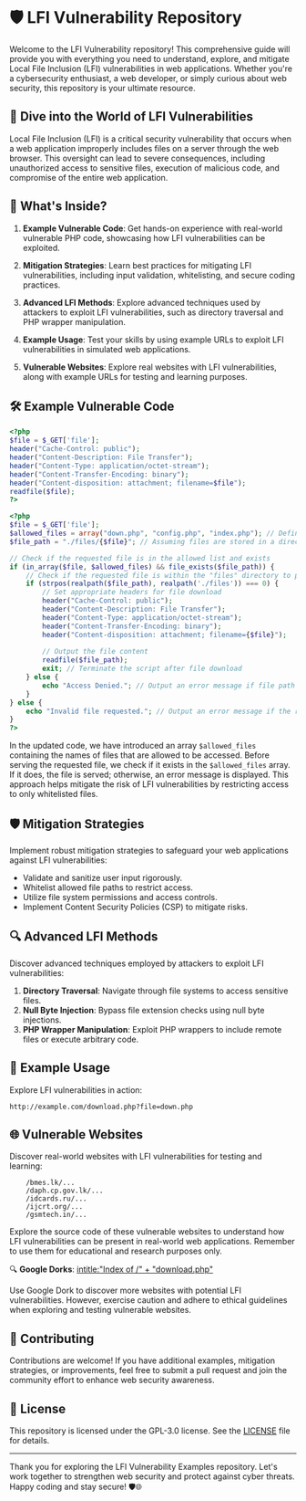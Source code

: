 # 🛡️ LFI Vulnerability Repository

Welcome to the LFI Vulnerability  repository! This comprehensive guide will provide you with everything you need to understand, explore, and mitigate Local File Inclusion (LFI) vulnerabilities in web applications. Whether you're a cybersecurity enthusiast, a web developer, or simply curious about web security, this repository is your ultimate resource.

## 🚀 Dive into the World of LFI Vulnerabilities

Local File Inclusion (LFI) is a critical security vulnerability that occurs when a web application improperly includes files on a server through the web browser. This oversight can lead to severe consequences, including unauthorized access to sensitive files, execution of malicious code, and compromise of the entire web application.

## 🎯 What's Inside?

1. **Example Vulnerable Code**: Get hands-on experience with real-world vulnerable PHP code, showcasing how LFI vulnerabilities can be exploited.

2. **Mitigation Strategies**: Learn best practices for mitigating LFI vulnerabilities, including input validation, whitelisting, and secure coding practices.

3. **Advanced LFI Methods**: Explore advanced techniques used by attackers to exploit LFI vulnerabilities, such as directory traversal and PHP wrapper manipulation.

4. **Example Usage**: Test your skills by using example URLs to exploit LFI vulnerabilities in simulated web applications.

5. **Vulnerable Websites**: Explore real websites with LFI vulnerabilities, along with example URLs for testing and learning purposes.

## 🛠️ Example Vulnerable Code

```php
<?php
$file = $_GET['file'];
header("Cache-Control: public");
header("Content-Description: File Transfer");
header("Content-Type: application/octet-stream");
header("Content-Transfer-Encoding: binary");
header("Content-disposition: attachment; filename=$file");
readfile($file);
?>
```

```php
<?php
$file = $_GET['file'];
$allowed_files = array("down.php", "config.php", "index.php"); // Define an array of allowed files
$file_path = "./files/{$file}"; // Assuming files are stored in a directory called "files"

// Check if the requested file is in the allowed list and exists
if (in_array($file, $allowed_files) && file_exists($file_path)) {
    // Check if the requested file is within the "files" directory to prevent directory traversal attacks
    if (strpos(realpath($file_path), realpath('./files')) === 0) {
        // Set appropriate headers for file download
        header("Cache-Control: public");
        header("Content-Description: File Transfer");
        header("Content-Type: application/octet-stream");
        header("Content-Transfer-Encoding: binary");
        header("Content-disposition: attachment; filename={$file}");
        
        // Output the file content
        readfile($file_path);
        exit; // Terminate the script after file download
    } else {
        echo "Access Denied."; // Output an error message if file path is outside the allowed directory
    }
} else {
    echo "Invalid file requested."; // Output an error message if the requested file is not allowed or doesn't exist
}
?>

```

In the updated code, we have introduced an array `$allowed_files` containing the names of files that are allowed to be accessed. Before serving the requested file, we check if it exists in the `$allowed_files` array. If it does, the file is served; otherwise, an error message is displayed. This approach helps mitigate the risk of LFI vulnerabilities by restricting access to only whitelisted files.


## 🛡️ Mitigation Strategies

Implement robust mitigation strategies to safeguard your web applications against LFI vulnerabilities:

- Validate and sanitize user input rigorously.
- Whitelist allowed file paths to restrict access.
- Utilize file system permissions and access controls.
- Implement Content Security Policies (CSP) to mitigate risks.

## 🔍 Advanced LFI Methods

Discover advanced techniques employed by attackers to exploit LFI vulnerabilities:

1. **Directory Traversal**: Navigate through file systems to access sensitive files.
2. **Null Byte Injection**: Bypass file extension checks using null byte injections.
3. **PHP Wrapper Manipulation**: Exploit PHP wrappers to include remote files or execute arbitrary code.

## 🚀 Example Usage

Explore LFI vulnerabilities in action:

```
http://example.com/download.php?file=down.php
```

## 🌐 Vulnerable Websites

Discover real-world websites with LFI vulnerabilities for testing and learning:

```
    /bmes.lk/...
    /daph.cp.gov.lk/...
    /idcards.ru/...
    /ijcrt.org/...
    /gsmtech.in/...

```

Explore the source code of these vulnerable websites to understand how LFI vulnerabilities can be present in real-world web applications. Remember to use them for educational and research purposes only.

🔍 **Google Dorks**: [intitle:"Index of /" + "download.php"](https://github.com/Ishanoshada/GDorks/tree/main/LFI)

Use Google Dork to discover more websites with potential LFI vulnerabilities. However, exercise caution and adhere to ethical guidelines when exploring and testing vulnerable websites.

## 🤝 Contributing

Contributions are welcome! If you have additional examples, mitigation strategies, or improvements, feel free to submit a pull request and join the community effort to enhance web security awareness.

## 📝 License

This repository is licensed under the  GPL-3.0 license. See the [LICENSE](LICENSE) file for details.

---

Thank you for exploring the LFI Vulnerability Examples repository. Let's work together to strengthen web security and protect against cyber threats. Happy coding and stay secure! 🛡️🌐
